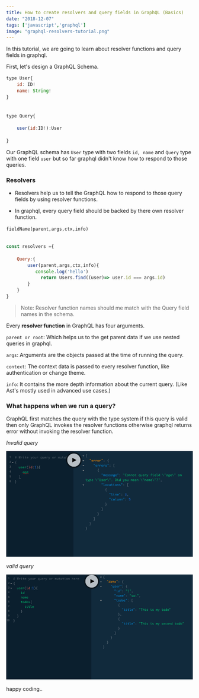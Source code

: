 ```yaml
---
title: How to create resolvers and query fields in GraphQL (Basics)
date: "2018-12-07"
tags: ['javascript','graphql']
image: "graphql-resolvers-tutorial.png"
---
```


In this tutorial, we are going to learn about resolver functions and query fields in graphql.


First, let's design a  GraphQL Schema.

```js
type User{
    id: ID!
    name: String!
}


type Query{

    user(id:ID!):User

}

```
Our GraphQL schema has `User` type with two fields `id, name` and `Query` type with one field `user`  but so far graphql didn't know how to respond to those queries.

### Resolvers

- Resolvers help us to tell the GraphQL how to respond to those query fields by using resolver functions.

- In graphql, every query field should be backed by there own resolver function.

`fieldName(parent,args,ctx,info)`

```js

const resolvers ={

    Query:{
        user(parent,args,ctx,info){
           console.log('hello')
             return Users.find((user)=> user.id === args.id)
        }
    }
}

```
>Note: Resolver function names should me match with the Query field names in the schema.


Every **resolver function** in GraphQL has four arguments.


`parent or root`: Which helps us to the get parent data if we use nested queries in graphql.

`args`: Arguments are the objects passed at the time of running the query.

`context`: The context data is passed to every resolver function, like authentication or change theme.

`info`: It contains the more depth information about the current query. (Like Ast's mostly used in advanced use cases.)

### What happens when we run a query?


GraphQL first matches the query with the type system if this query is valid then only GraphQL invokes the resolver functions otherwise graphql returns error without invoking the resolver function.

*Invalid query*

![error graphql resolver](./error-query.png)


*valid query*

![valid graphql query](./valid-graphql-query.png)


happy coding..